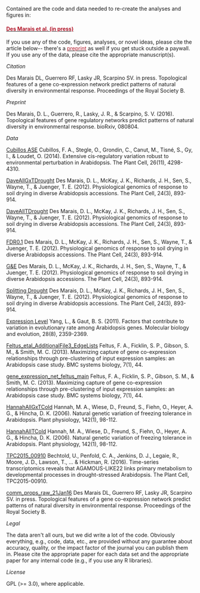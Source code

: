 Contained are the code and data needed to re-create the analyses and figures in: <h4><a href="http://rspb.royalsocietypublishing.org/content/284/1856/20170914
" target="_blank"><font color = "#b2182b">Des Marais et al. (in press)</font></a></h4>  If you use any of the code, figures, analyses, or novel ideas, please cite the article below-- there's a <a href="http://biorxiv.org/content/early/2016/10/30/080804" target="_blank"><font color = "#b2182b">preprint</font></a> as well if you get stuck outside a paywall.  If you use any of the data, please cite the appropriate manuscript(s).

*Citation* 

Des Marais DL, Guerrero RF, Lasky JR, Scarpino SV. in press. Topological features of a gene co-expression network predict patterns of natural diversity in environmental response. Proceedings of the Royal Society B.

*Preprint* 

Des Marais, D. L., Guerrero, R., Lasky, J. R., & Scarpino, S. V. (2016). Topological features of gene regulatory networks predict patterns of natural diversity in environmental response. bioRxiv, 080804.


*Data*

[Cubillos ASE](http://www.plantcell.org/content/26/11/4298.short)
Cubillos, F. A., Stegle, O., Grondin, C., Canut, M., Tisné, S., Gy, I., & Loudet, O. (2014). Extensive cis-regulatory variation robust to environmental perturbation in Arabidopsis. The Plant Cell, 26(11), 4298-4310.

[DaveAllGxTDrought](http://www.plantcell.org/content/24/3/893.full)
Des Marais, D. L., McKay, J. K., Richards, J. H., Sen, S., Wayne, T., & Juenger, T. E. (2012). Physiological genomics of response to soil drying in diverse Arabidopsis accessions. The Plant Cell, 24(3), 893-914.

[DaveAllTDrought](http://www.plantcell.org/content/24/3/893.full)
Des Marais, D. L., McKay, J. K., Richards, J. H., Sen, S., Wayne, T., & Juenger, T. E. (2012). Physiological genomics of response to soil drying in diverse Arabidopsis accessions. The Plant Cell, 24(3), 893-914.

[FDR0.1](http://www.plantcell.org/content/24/3/893.full)
Des Marais, D. L., McKay, J. K., Richards, J. H., Sen, S., Wayne, T., & Juenger, T. E. (2012). Physiological genomics of response to soil drying in diverse Arabidopsis accessions. The Plant Cell, 24(3), 893-914.

[G&E](http://www.plantcell.org/content/24/3/893.full)
Des Marais, D. L., McKay, J. K., Richards, J. H., Sen, S., Wayne, T., & Juenger, T. E. (2012). Physiological genomics of response to soil drying in diverse Arabidopsis accessions. The Plant Cell, 24(3), 893-914.

[Splitting Drought](http://www.plantcell.org/content/24/3/893.full)
Des Marais, D. L., McKay, J. K., Richards, J. H., Sen, S., Wayne, T., & Juenger, T. E. (2012). Physiological genomics of response to soil drying in diverse Arabidopsis accessions. The Plant Cell, 24(3), 893-914.

[Expression Level](https://www.ncbi.nlm.nih.gov/pubmed/21389272)
Yang, L., & Gaut, B. S. (2011). Factors that contribute to variation in evolutionary rate among Arabidopsis genes. Molecular biology and evolution, 28(8), 2359-2369.

[Feltus_etal_AdditionalFile3_EdgeLists](http://bmcsystbiol.biomedcentral.com/articles/10.1186/1752-0509-7-44)
Feltus, F. A., Ficklin, S. P., Gibson, S. M., & Smith, M. C. (2013). Maximizing capture of gene co-expression relationships through pre-clustering of input expression samples: an Arabidopsis case study. BMC systems biology, 7(1), 44.

[gene_expression_net_feltus_main](http://bmcsystbiol.biomedcentral.com/articles/10.1186/1752-0509-7-44)
Feltus, F. A., Ficklin, S. P., Gibson, S. M., & Smith, M. C. (2013). Maximizing capture of gene co-expression relationships through pre-clustering of input expression samples: an Arabidopsis case study. BMC systems biology, 7(1), 44.

[HannahAllGxTCold](http://www.plantphysiol.org/content/142/1/98)
Hannah, M. A., Wiese, D., Freund, S., Fiehn, O., Heyer, A. G., & Hincha, D. K. (2006). Natural genetic variation of freezing tolerance in Arabidopsis. Plant physiology, 142(1), 98-112.

[HannahAllTCold](http://www.plantphysiol.org/content/142/1/98)
Hannah, M. A., Wiese, D., Freund, S., Fiehn, O., Heyer, A. G., & Hincha, D. K. (2006). Natural genetic variation of freezing tolerance in Arabidopsis. Plant physiology, 142(1), 98-112.

[TPC2015_00910](http://www.plantcell.org/content/early/2016/02/03/tpc.15.00910.full.pdf)
Bechtold, U., Penfold, C. A., Jenkins, D. J., Legaie, R., Moore, J. D., Lawson, T., ... & Hickman, R. (2016). Time-series transcriptomics reveals that AGAMOUS-LIKE22 links primary metabolism to developmental processes in drought-stressed Arabidopsis. The Plant Cell, TPC2015-00910.

[comm_props_raw_21Jan16](http://biorxiv.org/content/early/2016/10/30/080804)
Des Marais DL, Guerrero RF, Lasky JR, Scarpino SV. in press. Topological features of a gene co-expression network predict patterns of natural diversity in environmental response. Proceedings of the Royal Society B.

*Legal*
 
The data aren't all ours, but we did write a lot of the code.  Obviously everything, e.g., code, data, etc., are provided without any guarantee about accuracy, quality, or the impact factor of the journal you can publish them in.  Please cite the appropriate paper for each data set and the appropriate paper for any internal code (e.g., if you use any R libraries). 

*License* 

GPL (>= 3.0), where applicable.